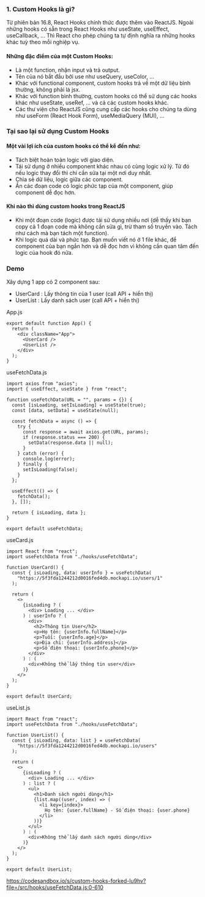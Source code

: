 ### 1. Custom Hooks là gì?

Từ phiên bản 16.8,
React Hooks chính thức được thêm vào ReactJS. Ngoài những hooks có sẵn trong React Hooks như useState, useEffect, useCallback, …
Thì React cho phép chúng ta tự định nghĩa ra những hooks khác tuỳ theo mỗi nghiệp vụ.

#### Những đặc điểm của một Custom Hooks:

-   Là một function, nhận input và trả output.
-   Tên của nó bắt đầu bởi use như useQuery, useColor, …
-   Khác với functional component, custom hooks trả về một dữ liệu bình thường, không phải là jsx.
-   Khác với function bình thường, custom hooks có thể sử dụng các hooks khác như useState, useRef, … và cả các custom hooks khác.
-   Các thư viện cho ReactJS cũng cung cấp các hooks cho chúng ta dùng như useForm (React Hook Form), useMediaQuery (MUI), …

### Tại sao lại sử dụng Custom Hooks

#### Một vài lợi ích của custom hooks có thể kể đến như:

-   Tách biệt hoàn toàn logic với giao diện.
-   Tái sử dụng ở nhiều component khác nhau có cùng logic xử lý. Từ đó nếu logic thay đổi thì chỉ cần sửa tại một nơi duy nhất.
-   Chia sẻ dữ liệu, logic giữa các component.
-   Ẩn các đoạn code có logic phức tạp của một component, giúp component dễ đọc hơn.

#### Khi nào thì dùng custom hooks trong ReactJS

-   Khi một đoạn code (logic) được tái sử dụng nhiều nơi (dễ thấy khi bạn copy cả 1 đoạn code mà không cần sửa gì, trừ tham số truyền vào. Tách như cách mà bạn tách một function).
-   Khi logic quá dài và phức tạp. Bạn muốn viết nó ở 1 file khác, để component của bạn ngắn hơn và dễ đọc hơn vì không cần quan tâm đến logic của hook đó nữa.

### Demo

Xây dựng 1 app có 2 component sau:

-   UserCard : Lấy thông tin của 1 user (call API + hiển thị)
-   UserList : Lấy danh sách user (call API + hiển thị)

App.js

```angular2html
export default function App() {
  return (
    <div className="App">
      <UserCard />
      <UserList />
    </div>
  );
}
```

useFetchData.js

```angular2html
import axios from "axios";
import { useEffect, useState } from "react";

function useFetchData(URL = "", params = {}) {
  const [isLoading, setIsLoading] = useState(true);
  const [data, setData] = useState(null);

  const fetchData = async () => {
    try {
      const response = await axios.get(URL, params);
      if (response.status === 200) {
        setData(response.data || null);
      }
    } catch (error) {
      console.log(error);
    } finally {
      setIsLoading(false);
    }
  };

  useEffect(() => {
    fetchData();
  }, []);

  return { isLoading, data };
}

export default useFetchData;
```

useCard.js

```angular2html
import React from "react";
import useFetchData from "./hooks/useFetchData";

function UserCard() {
  const { isLoading, data: userInfo } = useFetchData(
    "https://5f3fda1244212d0016fed4db.mockapi.io/users/1"
  );

  return (
    <>
      {isLoading ? (
        <div> Loading ... </div>
      ) : userInfo ? (
        <div>
          <h2>Thông tin User</h2>
          <p>Họ tên: {userInfo.fullName}</p>
          <p>Tuổi: {userInfo.age}</p>
          <p>Địa chỉ: {userInfo.address}</p>
          <p>Số điện thoại: {userInfo.phone}</p>
        </div>
      ) : (
        <div>Không thể lấy thông tin user</div>
      )}
    </>
  );
}

export default UserCard;
```

useList.js

```angular2html
import React from "react";
import useFetchData from "./hooks/useFetchData";

function UserList() {
  const { isLoading, data: list } = useFetchData(
    "https://5f3fda1244212d0016fed4db.mockapi.io/users"
  );

  return (
    <>
      {isLoading ? (
        <div> Loading ... </div>
      ) : list ? (
        <ul>
          <h1>Danh sách người dùng</h1>
          {list.map((user, index) => (
            <li key={index}>
              Họ tên: {user.fullName} - Số điện thoại: {user.phone}
            </li>
          ))}
        </ul>
      ) : (
        <div>Không thể lấy danh sách người dùng</div>
      )}
    </>
  );
}

export default UserList;

```

https://codesandbox.io/s/custom-hooks-forked-lu9hv?file=/src/hooks/useFetchData.js:0-610
